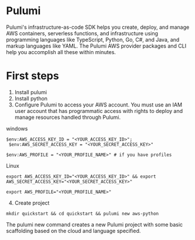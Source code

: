 # Pulumi


Pulumi's infrastructure-as-code SDK helps you create, deploy, and manage AWS containers, serverless functions, and infrastructure using programming languages like TypeScript, Python, Go, C#, and Java, and markup languages like YAML. The Pulumi AWS provider packages and CLI help you accomplish all these within minutes.

# First steps

1. Install pulumi
2. Install python
3. Configure Pulumi to access your AWS account. You must use an IAM user account that has programmatic access with rights to deploy and manage resources handled through Pulumi.

windows
```
$env:AWS_ACCESS_KEY_ID = "<YOUR_ACCESS_KEY_ID>";
 $env:AWS_SECRET_ACCESS_KEY = "<YOUR_SECRET_ACCESS_KEY>"

$env:AWS_PROFILE = "<YOUR_PROFILE_NAME>" # if you have profiles
```
Linux
```
export AWS_ACCESS_KEY_ID="<YOUR_ACCESS_KEY_ID>" && export AWS_SECRET_ACCESS_KEY="<YOUR_SECRET_ACCESS_KEY>"

export AWS_PROFILE="<YOUR_PROFILE_NAME>"

```

4. Create project
```
mkdir quickstart && cd quickstart && pulumi new aws-python
```
The pulumi new command creates a new Pulumi project with some basic scaffolding based on the cloud and language specified.



